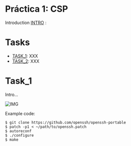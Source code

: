 # Práctica 1: CSP

Introduction [INTRO](URL_TASKS) :

# Tasks

* [TASK_1](#URL_TASK_1): XXX
* [TASK_2](#URL_TASK_2): XXX

# Task_1

Intro...

![IMG](URL_IMG)

Example code:

```
$ git clone https://github.com/openssh/openssh-portable
$ patch -p1 < ~/path/to/openssh.patch
$ autoreconf
$ ./configure
$ make
```
